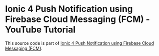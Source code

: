 # Ionic 4 Push Notification using Firebase Cloud Messaging (FCM) - YouTube Tutorial

This source code is part of [Ionic 4 Push Notification using Firebase Cloud Messaging (FCM)](https://youtu.be/m7jRaRMhxKY).
